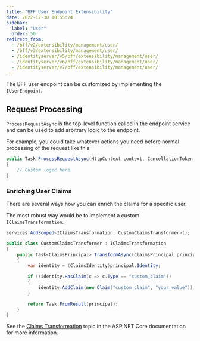```yaml
---
title: "BFF User Endpoint Extensibility"
date: 2022-12-30 10:55:24
sidebar:
  label: "User"
  order: 50
redirect_from:
  - /bff/v2/extensibility/management/user/
  - /bff/v3/extensibility/management/user/
  - /identityserver/v5/bff/extensibility/management/user/
  - /identityserver/v6/bff/extensibility/management/user/
  - /identityserver/v7/bff/extensibility/management/user/
---
```


The BFF user endpoint can be customized by implementing the `IUserEndpoint`. 

## Request Processing 

`ProcessRequestAsync` is the top-level function called in the endpoint service and can be used to add arbitrary logic to the endpoint.

For example, you could take whatever actions you need before normal processing of the request like this:

```csharp
public Task ProcessRequestAsync(HttpContext context, CancellationToken ct)
{
    // Custom logic here
}
```

### Enriching User Claims 

There are several ways how you can enrich the claims for a specific user. 

The most robust way would be to implement a custom `IClaimsTransformation`. 

```csharp
services.AddScoped<IClaimsTransformation, CustomClaimsTransformer>();

public class CustomClaimsTransformer : IClaimsTransformation
{
    public Task<ClaimsPrincipal> TransformAsync(ClaimsPrincipal principal)
    {
        var identity = (ClaimsIdentity)principal.Identity;

        if (!identity.HasClaim(c => c.Type == "custom_claim"))
        {
            identity.AddClaim(new Claim("custom_claim", "your_value"));
        }

        return Task.FromResult(principal);
    }
}
```

See the [Claims Transformation](https://learn.microsoft.com/en-us/aspnet/core/security/authentication/claims?view=aspnetcore-9.0) topic in the ASP.NET Core documentation for more information. 

